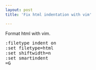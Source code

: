```yaml
---
layout: post
title: 'Fix html indentation with vim'

---
```



Format html with vim.

<pre>
:filetype indent on
:set filetype=html
:set shiftwidth=n 
:set smartindent 
=G
</pre>
